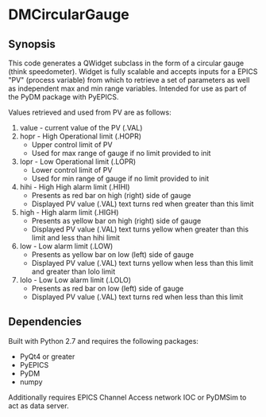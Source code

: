 # DMCircularGauge

## Synopsis
This code generates a QWidget subclass in the form of a circular gauge (think speedometer).  Widget is fully scalable
 and accepts inputs for a EPICS "PV" (process variable) from which to retrieve a set of parameters as well as 
 independent max and min range variables.  Intended for use as part of the PyDM package with PyEPICS.  
 
 Values retrieved and used from PV are as follows:  
 
 1. value - current value of the PV (.VAL)
 2. hopr - High Operational limit (.HOPR)
    * Upper control limit of PV
    * Used for max range of gauge if no limit provided to init
 3. lopr - Low Operational limit (.LOPR)
    * Lower control limit of PV
    * Used for min range of gauge if no limit provided to init
 4. hihi - High High alarm limit (.HIHI)
    * Presents as red bar on high (right) side of gauge
    * Displayed PV value (.VAL) text turns red when greater than this limit
 5. high - High alarm limit (.HIGH)
    * Presents as yellow bar on high (right) side of gauge
    * Displayed PV value (.VAL) text turns yellow when greater than this limit and less than hihi limit
 6. low - Low alarm limit (.LOW)
    * Presents as yellow bar on low (left) side of gauge
    * Displayed PV value (.VAL) text turns yellow when less than this limit and greater than lolo limit
 7. lolo - Low Low alarm limit (.LOLO)
    * Presents as red bar on low (left) side of gauge
    * Displayed PV value (.VAL) text turns red when less than this limit

## Dependencies
Built with Python 2.7 and requires the following packages:

* PyQt4 or greater
* PyEPICS
* PyDM
* numpy

Additionally requires EPICS Channel Access network IOC or PyDMSim to act as data server.

